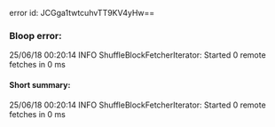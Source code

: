 error id: JCGga1twtcuhvTT9KV4yHw==
### Bloop error:

25/06/18 00:20:14 INFO ShuffleBlockFetcherIterator: Started 0 remote fetches in 0 ms
#### Short summary: 

25/06/18 00:20:14 INFO ShuffleBlockFetcherIterator: Started 0 remote fetches in 0 ms